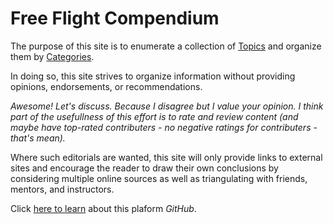 # Free Flight Compendium

The purpose of this site is to enumerate a collection of [Topics](./topics) and organize them by [Categories](./categories).

In doing so, this site strives to organize information without providing opinions, endorsements, or recommendations.

*Awesome! Let's discuss. Because I disagree but I value your opinion. I think part of the usefullness of this effort is to rate and review content (and maybe have top-rated contributers - no negative ratings for contributers - that's mean).*

Where such editorials are wanted, this site will only provide links to external sites and encourage the reader to draw their own conclusions by considering multiple online sources as well as triangulating with friends, mentors, and instructors.

Click [here to learn](https://github.com/skills/introduction-to-github) about this plaform *GitHub*.
